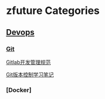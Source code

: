 # zfuture Categories

## [Devops](https://github.com/einsli/zfuture/tree/main/devops)
### [Git](https://github.com/einsli/zfuture/tree/main/devops/git)
[Gitlab开发管理规范](https://github.com/einsli/zfuture/blob/main/devops/git/Gitlab%E5%BC%80%E5%8F%91%E7%AE%A1%E7%90%86%E8%A7%84%E8%8C%83.md)

[Git版本控制学习笔记](https://github.com/einsli/zfuture/blob/main/devops/git/Git%E7%89%88%E6%9C%AC%E6%8E%A7%E5%88%B6%E5%AD%A6%E4%B9%A0%E7%AC%94%E8%AE%B0.md)

### [Docker]
